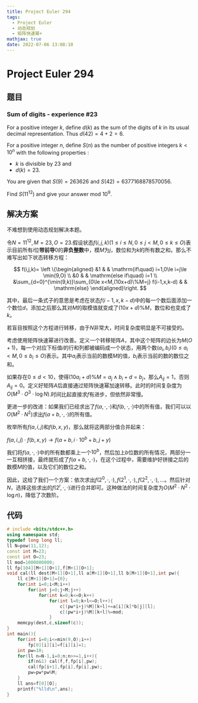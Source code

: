 ```yaml
---
title: Project Euler 294
tags:
  - Project Euler
  - 动态规划
  - 矩阵快速幂+
mathjax: true
date: 2022-07-06 13:08:10
---
```


<escape><!-- more --></escape>

# Project Euler 294

## 题目

### Sum of digits - experience #23

For a positive integer $k$, define $d(k)$ as the sum of the digits of $k$ in its usual decimal representation. Thus $d(42) = 4+2 = 6$.

For a positive integer $n$, define $S(n)$ as the number of positive integers $k < 10^n$ with the following properties :

- $k$ is divisible by $23$ and
- $d(k) = 23$.

You are given that $S(9) = 263626$ and $S(42) = 6377168878570056$.

Find $S(11^{12})$ and give your answer mod $10^9$.

## 解决方案

不难想到使用动态规划解决本题。

令$N=11^{12},M=23,O=23.$假设状态$f(i,j,k)(1\le i\le N,0\le j< M,0\le k\le O)$表示目前所有$i$位**带前导**$0$的**非负整数**中，模$M$为$j$，数位和为$k$的所有数之和。那么不难写出如下状态转移方程：

$$
f(i,j,k)=
\left \{\begin{aligned}
  &1  & & \mathrm{if\quad} i=1,0\le i=j\le \min(9,O) \\
  &0 & & \mathrm{else if\quad} i=1 \\
  &\sum_{d=0}^{\min(9,k)}\sum_{0\le x<M,(10x+d)\%M=j} f(i-1,x,k-d) & & \mathrm{else}
\end{aligned}\right.
$$

其中，最后一条式子的意思是考虑在状态$f(i-1,x,k-d)$中的每一个数后面添加一个数位$d$，添加之后那么其对$M$的取模值就变成了$(10x+d)\%M$，数位和也变成了$k$。

若盲目按照这个方程进行转移，由于$N$非常大，时间复杂度明显是不可接受的。

考虑使用矩阵快速幂进行改善。定义一个转移矩阵$A$，其中这个矩阵的边长为$M(O+1)$，每一个对应下标值$i$的行和列都被编码成一个状态，用两个数$(a_i,b_i)(0\le a_i< M,0\le b_i\le O)$表示。其中$a_i$表示当前的数模$M$的值，$b_i$表示当前的数的数位之和。

如果存在$0\le d<10$，使得($10a_i+d)\%M=a_j\wedge b_i+d=b_j$，那么$A_{ij}=1$，否则$A_{ij}=0$。定义好矩阵$A$后直接通过矩阵快速幂加速转移。此时的时间复杂度为$O(M^3\cdot O^3\cdot \log N)$.时间比起直接求$f$有进步，但依然非常慢。

更进一步的改进：如果我们已经求出了$f(a,\cdot,\cdot)$和$f(b,\cdot,\cdot)$中的所有值，我们可以以$O(M^2\cdot N^2)$求出$f(a+b,\cdot,\cdot)$的所有值。

枚举所有$f(a,i,j)$和$f(b,x,y)$，那么就将这两部分值合并起来：

$f(a,i,j)\cdot f(b,x,y)\rightarrow f(a+b,i\cdot 10^{b}+b,j+y)$

我们将$f(a,\cdot,\cdot)$中的所有数都乘上一个$10^b$，然后加上$b$位数的所有情况，两部分一一互相拼接，最终就形成了$f(a+b,\cdot,\cdot)$，在这个过程中，需要维护好拼接之后的数模$M$的值，以及它们的数位之和。

因此，这给了我们一个方案：依次求出$f(2^0,\cdot,\cdot),f(2^1,\cdot,\cdot),f(2^2,\cdot,\cdot),\dots$。然后针对$N$，选择这些求出的$f(2^i,\cdot,\cdot)$进行合并即可。这种做法的时间复杂度为$O(M^2\cdot N^2\cdot \log n)$，降低了次数阶。

## 代码

```C++
# include <bits/stdc++.h>
using namespace std;
typedef long long ll;
ll N=pow(11,12);
const int M=23;
const int O=23;
ll mod=1000000000;
ll fp[104][M+1][O+1],f[M+1][O+1];
void cal(ll dest[M+1][O+1],ll a[M+1][O+1],ll b[M+1][O+1],int pw){
    ll c[M+1][O+1]={0};
    for(int i=0;i<M;i++)
        for(int j=0;j<M;j++)
            for(int k=0;k<=O;k++)
                for(int l=0;k+l<=O;l++){
                    c[(pw*i+j)%M][k+l]+=a[i][k]*b[j][l];
                    c[(pw*i+j)%M][k+l]%=mod;
                }
    memcpy(dest,c,sizeof(c));
}
int main(){
    for(int i=0;i<=min(9,O);i++)
        fp[0][i][i]=f[i][i]=1;
    int pw=10;
    for(ll n=N-1,i=0;n;n>>=1,i++){
        if(n&1) cal(f,f,fp[i],pw);
        cal(fp[i+1],fp[i],fp[i],pw);
        pw=pw*pw%M;
    }
    ll ans=f[0][O];
    printf("%lld\n",ans);
}

```
